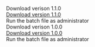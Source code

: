 Download verison 1.1.0 <br>
<a href="https://github.com/shourgamer2/TempFileRemover/releases/download/ver1.1.0/TempFileDeleter.bat">Download version 1.1.0</a> <br>
Run the batch file as administrator  <br>
Download verison 1.0.0 <br>
<a href="https://github.com/shourgamer2/TempFileRemover/releases/download/Ver1.0.0/TempFileDeleter.bat">Download version 1.0.0</a> <br>
Run the batch file as administrator
